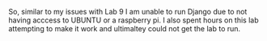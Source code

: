So, similar to my issues with Lab 9 I am unable to run Django due to not having acccess to UBUNTU or a raspberry pi. I also spent hours on this lab attempting to make it work and ultimaltey could not get the lab to run. 
